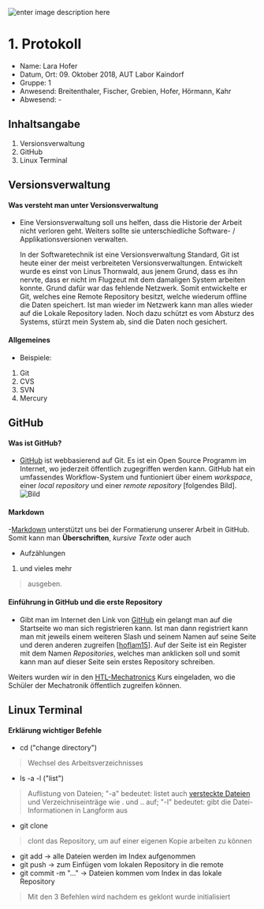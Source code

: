 				
![enter image description here](https://upload.wikimedia.org/wikipedia/commons/thumb/3/30/HTL_Kaindorf_Logo.svg/1200px-HTL_Kaindorf_Logo.svg.png)
 # 1. Protokoll	
 - Name: Lara Hofer
 - Datum, Ort: 09. Oktober 2018, AUT Labor Kaindorf
 - Gruppe: 1
 - Anwesend: Breitenthaler, Fischer, Grebien, Hofer, Hörmann, Kahr
 - Abwesend: -

## Inhaltsangabe
1. Versionsverwaltung
2. GitHub
3. Linux Terminal

## Versionsverwaltung
#### Was versteht man unter Versionsverwaltung 

 - Eine Versionsverwaltung soll uns helfen, dass die Historie der Arbeit nicht verloren geht. Weiters sollte sie unterschiedliche Software- / Applikationsversionen verwalten. 
 
	 In der Softwaretechnik ist eine Versionsverwaltung Standard, Git ist heute einer der meist verbreiteten Versionsverwaltungen. Entwickelt wurde es einst von Linus Thornwald, aus jenem Grund, dass es ihn nervte, dass er nicht im Flugzeut mit dem damaligen System arbeiten konnte. Grund dafür war das fehlende Netzwerk. Somit entwickelte er Git, welches eine Remote Repository besitzt, welche wiederum offline die Daten speichert. Ist man wieder im Netzwerk kann man alles wieder auf die Lokale Repository laden. Noch dazu schützt es vom Absturz des Systems, stürzt mein System ab, sind die Daten noch gesichert.

#### Allgemeines
 - Beispiele:
 1. Git
 1. CVS
 1. SVN
 1. Mercury
 ## GitHub
 
#### Was ist GitHub?
 - [GitHub](https://github.com/) ist webbasierend auf Git. Es ist ein Open Source Programm im Internet, wo jederzeit öffentlich zugegriffen werden kann. GitHub hat ein umfassendes Workflow-System und funtioniert über einem *workspace*, einer *local repository* und einer *remote repository* [folgendes Bild].
 ![Bild](https://www.htl-mechatronik.at/e-books/sx/html/git/images/git-cheat1.png)
 

#### Markdown
 -[Markdown](https://guides.github.com/features/mastering-markdown/) unterstützt uns bei der Formatierung unserer Arbeit in GitHub. Somit kann man **Überschriften**, *kursive Texte* oder auch 

 - Aufzählungen

 

 1. und vieles mehr
 >ausgeben.

#### Einführung in GitHub und die erste Repository
 - Gibt man im Internet den Link von [GitHub](https://github.com/) ein gelangt man auf die Startseite wo man sich registrieren kann. Ist man dann registriert kann man mit jeweils einem weiteren Slash und seinem Namen auf seine Seite und deren anderen zugreifen [[hoflam15](https://github.com/hoflam15)]. Auf der Seite ist ein Register mit dem Namen *Repositories*, welches man anklicken soll und somit kann man auf dieser Seite sein erstes Repository schreiben.
 
 Weiters wurden wir in den [HTL-Mechatronics](https://github.com/htlmechatronics) Kurs eingeladen, wo die Schüler der Mechatronik öffentlich zugreifen können.
## Linux Terminal
#### Erklärung wichtiger Befehle
 - cd  ("change directory")
>Wechsel des Arbeitsverzeichnisses
 - ls -a -l	("list")
 >Auflistung von Dateien; 
 >"-a" bedeutet: listet auch [versteckte Dateien](https://wiki.ubuntuusers.de/Versteckte_Dateien/) und Verzeichniseinträge wie . und .. auf;
 >"-l" bedeutet: gibt die Datei-Informationen in Langform aus
 - git clone
 > clont das Repository, um auf einer eigenen Kopie arbeiten zu können
 - git add -> alle Dateien werden im Index aufgenommen
 - git push -> zum Einfügen vom lokalen Repository in die remote
 - git commit -m "..." -> Dateien kommen vom Index in das lokale Repository
 >Mit den 3 Befehlen wird nachdem es geklont wurde initialisiert
 

 

